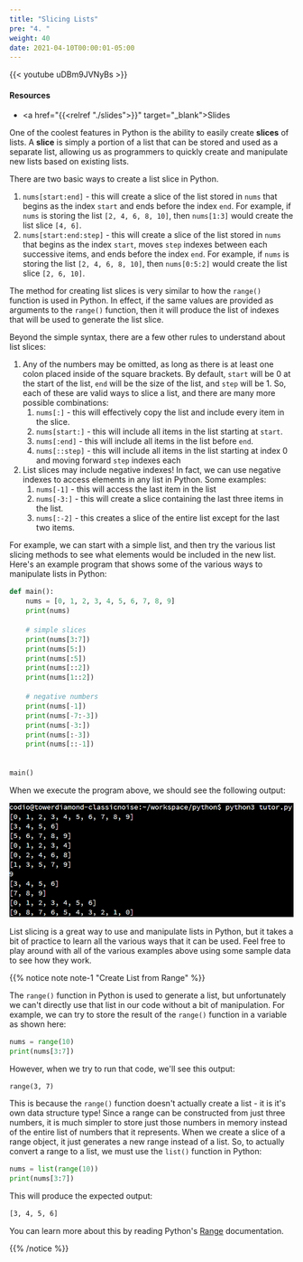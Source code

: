 ```yaml
---
title: "Slicing Lists"
pre: "4. "
weight: 40
date: 2021-04-10T00:00:01-05:00
---
```


{{< youtube uDBm9JVNyBs >}}

#### Resources

* <a href="{{<relref "./slides">}}" target="_blank">Slides</a>

One of the coolest features in Python is the ability to easily create **slices** of lists. A **slice** is simply a portion of a list that can be stored and used as a separate list, allowing us as programmers to quickly create and manipulate new lists based on existing lists.

There are two basic ways to create a list slice in Python.

1. `nums[start:end]` - this will create a slice of the list stored in `nums` that begins as the index `start` and ends before the index `end`. For example, if `nums` is storing the list `[2, 4, 6, 8, 10]`, then `nums[1:3]` would create the list slice `[4, 6]`. 
1. `nums[start:end:step]` - this will create a slice of the list stored in `nums` that begins as the index `start`, moves `step` indexes between each successive items, and ends before the index `end`. For example, if `nums` is storing the list `[2, 4, 6, 8, 10]`, then `nums[0:5:2]` would create the list slice `[2, 6, 10]`. 

The method for creating list slices is very similar to how the `range()` function is used in Python. In effect, if the same values are provided as arguments to the `range()` function, then it will produce the list of indexes that will be used to generate the list slice.

Beyond the simple syntax, there are a few other rules to understand about list slices:

1. Any of the numbers may be omitted, as long as there is at least one colon placed inside of the square brackets. By default, `start` will be $0$ at the start of the list, `end` will be the size of the list, and `step` will be $1$. So, each of these are valid ways to slice a list, and there are many more possible combinations:
    1. `nums[:]` - this will effectively copy the list and include every item in the slice.
    1. `nums[start:]` - this will include all items in the list starting at `start`.
    1. `nums[:end]` - this will include all items in the list before `end`.
    1. `nums[::step]` - this will include all items in the list starting at index $0$ and moving forward `step` indexes each 
1. List slices may include negative indexes! In fact, we can use negative indexes to access elements in any list in Python. Some examples:
    1. `nums[-1]` - this will access the last item in the list
    1. `nums[-3:]` - this will create a slice containing the last three items in the list. 
    1. `nums[:-2]` - this creates a slice of the entire list except for the last two items. 

For example, we can start with a simple list, and then try the various list slicing methods to see what elements would be included in the new list. Here's an example program that shows some of the various ways to manipulate lists in Python:

```python
def main():
    nums = [0, 1, 2, 3, 4, 5, 6, 7, 8, 9]
    print(nums)

    # simple slices
    print(nums[3:7])
    print(nums[5:])
    print(nums[:5])
    print(nums[::2])
    print(nums[1::2])

    # negative numbers
    print(nums[-1])
    print(nums[-7:-3])
    print(nums[-3:])
    print(nums[:-3])
    print(nums[::-1])


main()
```

When we execute the program above, we should see the following output:

![Output 2](/images/lab13/output2.png)

List slicing is a great way to use and manipulate lists in Python, but it takes a bit of practice to learn all the various ways that it can be used. Feel free to play around with all of the various examples above using some sample data to see how they work. 

{{% notice note note-1 "Create List from Range" %}}

The `range()` function in Python is used to generate a list, but unfortunately we can't directly use that list in our code without a bit of manipulation. For example, we can try to store the result of the `range()` function in a variable as shown here:

```python
nums = range(10)
print(nums[3:7])
```

However, when we try to run that code, we'll see this output:

```tex
range(3, 7)
```

This is because the `range()` function doesn't actually create a list - it is it's own data structure type! Since a range can be constructed from just three numbers, it is much simpler to store just those numbers in memory instead of the entire list of numbers that it represents. When we create a slice of a range object, it just generates a new range instead of a list. So, to actually convert a range to a list, we must use the `list()` function in Python:

```python
nums = list(range(10))
print(nums[3:7])
```

This will produce the expected output:

```tex
[3, 4, 5, 6]
```

You can learn more about this by reading Python's [Range](https://docs.python.org/3/library/stdtypes.html#range) documentation. 

{{% /notice %}}